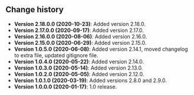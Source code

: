 Change history
--------------

* **Version 2.18.0.0 (2020-10-23)**: Added version 2.18.0.
* **Version 2.17.0.0 (2020-09-17)**: Added version 2.17.0.
* **Version 2.16.0.0 (2020-08-06)**: Added version 2.16.0.
* **Version 2.15.0.0 (2020-06-29)**: Added version 2.15.0.
* **Version 1.0.5.0 (2020-06-08)**: Added version 2.14.1, moved changelog to extra file, updated gitignore file.
* **Version 1.0.4.0 (2020-05-22)**: Added version 2.14.0.
* **Version 1.0.3.0 (2020-05-14)**: Added version 2.13.0.
* **Version 1.0.2.0 (2020-05-05)**: Added version 2.12.0.
* **Version 1.0.1.0 (2020-03-19)**: Added versions 2.8.0 and 2.9.0.
* **Version 1.0.0.0 (2020-01-17)**: 1.0 release.